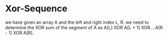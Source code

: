 # Xor-Sequence

we have given an array A and the left and right index L, R. we need to determine the XOR sum of the segment of A as A[L] XOR A[L + 1] XOR....A[R - 1] XOR A[R].
